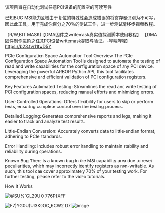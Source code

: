 该项目旨在自动化测试任意PCI设备的配置空的可读写性



已知BUG MSI能力区域由于复位的特殊性会造成错误的将寄存器识别为不可写，因此此工具，用于完成你百分之70%的测试工作，进一步测试请移步视频教程。


（R/W,BIT MASK)【DMA固件之writemask真实值探测脚本使用教程】 【DMA固件制作进阶之任意PCI设备writemask提取与验证。-哔哩哔哩】 https://b23.tv/11twD5Y

PCIe Configuration Space Automation Tool
Overview
The PCIe Configuration Space Automation Tool is designed to automate the testing of read and write capabilities for the configuration space of any PCI device. Leveraging the powerful ARBOR Python API, this tool facilitates comprehensive and efficient validation of PCI configuration registers.

Key Features
Automated Testing: Streamlines the read and write testing of PCI configuration spaces, reducing manual efforts and minimizing errors.

User-Controlled Operations: Offers flexibility for users to skip or perform tests, ensuring complete control over the testing process.

Detailed Logging: Generates comprehensive reports and logs, making it easier to track and analyze test results.

Little-Endian Conversion: Accurately converts data to little-endian format, adhering to PCIe standards.

Error Handling: Includes robust error handling to maintain stability and reliability during operations.

Known Bug
There is a known bug in the MSI capability area due to reset peculiarities, which may incorrectly identify registers as non-writable. As such, this tool can cover approximately 70% of your testing work. For further testing, please refer to the video tutorials.

How It Works


![@SU%`GL29U 0 776$P${XFF](https://github.com/user-attachments/assets/3164205e-412a-4229-9b32-d91d64027bce)

![F7)YG0U)UI3K0OC_6CW2 D7](https://github.com/user-attachments/assets/c8ac7df7-26ce-4474-8930-3a2e902d2100)
![image](https://github.com/user-attachments/assets/6c1a0fc6-3ce8-46de-a742-4c59885c2659)
